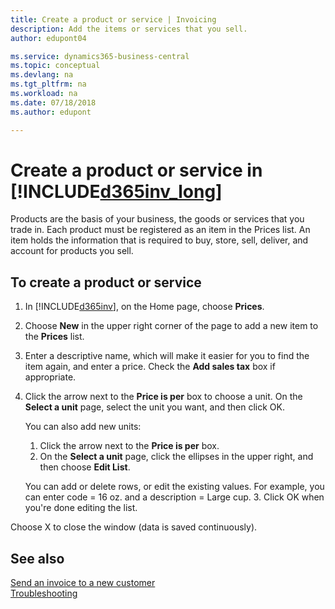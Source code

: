 ```yaml
---
title: Create a product or service | Invoicing
description: Add the items or services that you sell.
author: edupont04

ms.service: dynamics365-business-central
ms.topic: conceptual
ms.devlang: na
ms.tgt_pltfrm: na
ms.workload: na
ms.date: 07/18/2018
ms.author: edupont

---
```

# Create a product or service in [!INCLUDE[d365inv_long](includes/d365inv_long.md)]

Products are the basis of your business, the goods or services that you trade in. Each product must be registered as an item in the Prices list. An item holds the information that is required to buy, store, sell, deliver, and account for products you sell.  

## To create a product or service

1. In [!INCLUDE[d365inv](includes/d365inv.md)], on the Home page, choose **Prices**.  
2. Choose **New** in the upper right corner of the page  to add a new item to the **Prices** list.  
3. Enter a descriptive name, which will make it easier for you to find the item again, and enter a price. Check the **Add sales tax** box if appropriate.  
4. Click the arrow next to the **Price is per** box to choose a unit. On the **Select a unit** page, select the unit you want, and then click OK.  

    You can also add new units:  

    1. Click the arrow  next to the **Price is per** box.  
    2. On the **Select a unit** page, click the ellipses in the upper right, and then choose **Edit List**.  

    You can add or delete rows, or edit the existing values. For example, you can enter code = 16 oz. and a description = Large cup.
    3. Click OK when you're done editing the list.

Choose X to close the window (data is saved continuously).

## See also
[Send an invoice to a new customer](send-invoice.md)  
[Troubleshooting](about-troubleshooting.md)  
